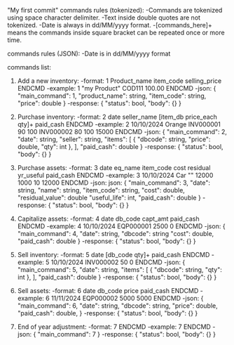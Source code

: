 "My first commit"
commands rules (tokenized):
-Commands are tokenized using space character delimiter.
-Text inside double quotes are not tokenized.
-Date is always in dd/MM/yyyy format.
-[commands_here]+ means the commands inside square bracket can be repeated once or more time.

commands rules (JSON):
-Date is in dd/MM/yyyy format

commands list:
1. Add a new inventory:
   -format: 1 Product_name item_code selling_price ENDCMD
   -example: 1 "my Product" COD111 100.00 ENDCMD
   -json:
   {
   "main_command": 1,
   "product_name": string,
   "item_code": string,
   "price": double
   }
   -response:
   {
   "status": bool,
   "body": {}
   }

2. Purchase inventory:
   -format: 2 date seller_name [item_db price_each qty]+ paid_cash ENDCMD
   -example: 2 10/10/2024 Orange INV000001 90 100 INV000002 80 100 15000 ENDCMD
   -json:
   {
   "main_command": 2,
   "date": string,
   "seller": string,
   "items": [
   {
   "dbcode": string,
   "price": double,
   "qty": int
   },
   ],
   "paid_cash": double
   }
   -response:
   {
   "status": bool,
   "body": {}
   }

3. Purchase assets:
   -format: 3 date eq_name item_code cost residual yr_useful paid_cash ENDCMD
   -example: 3 10/10/2024 Car "" 12000 1000 10 12000 ENDCMD
   -json:
   json:
   {
   "main_command": 3,
   "date": string,
   "name": string,
   "item_code": string,
   "cost": double,
   "residual_value": double
   "useful_life": int,
   "paid_cash": double
   }
   -response:
   {
   "status": bool,
   "body": {}
   }

4. Capitalize assets:
   -format: 4 date db_code capt_amt paid_cash ENDCMD
   -example: 4 10/10/2024 EQP000001 2500 0 ENDCMD
   -json:
   {
   "main_command": 4,
   "date": string,
   "dbcode": string
   "cost": double,
   "paid_cash": double
   }
   -response:
   {
   "status": bool,
   "body": {}
   }

5. Sell inventory:
   -format: 5 date [db_code qty]+ paid_cash ENDCMD
   -example: 5 10/10/2024 INV000002 50 0 ENDCMD
   -json:
   {
   "main_command": 5,
   "date": string,
   "items": [
   {
   "dbcode": string,
   "qty": int
   },
   ],
   "paid_cash": double
   }
   -response:
   {
   "status": bool,
   "body": {}
   }

6. Sell assets:
   -format: 6 date db_code price paid_cash ENDCMD
   -example: 6 11/11/2024 EQP000002 5000 5000 ENDCMD
   -json:
   {
   "main_command": 6,
   "date": string,
   "dbcode": string,
   "price": double,
   "paid_cash": double,
   }
   -response:
   {
   "status": bool,
   "body": {}
   }

7. End of year adjustment:
   -format: 7 ENDCMD
   -example: 7 ENDCMD
   -json:
   {
   "main_command": 7
   }
   -response:
   {
   "status": bool,
   "body": {}
   }
